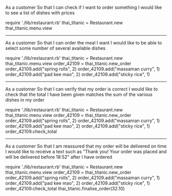 

As a customer
So that I can check if I want to order something
I would like to see a list of dishes with prices

require './lib/restaurant.rb'
thai_titanic = Restaurant.new
thai_titanic.menu.view

-------------------------------------------

As a customer
So that I can order the meal I want
I would like to be able to select some number of several available dishes

require './lib/restaurant.rb'
thai_titanic = Restaurant.new
thai_titanic.menu.view
order_42109 = thai_titanic.new_order
order_42109.add("spring rolls", 2)
order_42109.add("massaman curry", 1)
order_42109.add("pad kee mao", 2)
order_42109.add("sticky rice", 1)

-------------------------------------------

As a customer
So that I can verify that my order is correct
I would like to check that the total I have been given matches the sum of the various dishes in my order

require './lib/restaurant.rb'
thai_titanic = Restaurant.new
thai_titanic.menu.view
order_42109 = thai_titanic.new_order
order_42109.add("spring rolls", 2)
order_42109.add("massaman curry", 1)
order_42109.add("pad kee mao", 2)
order_42109.add("sticky rice", 1)
order_42109.check_total

------------------------------------------

As a customer
So that I am reassured that my order will be delivered on time
I would like to receive a text such as "Thank you! Your order was placed and will be delivered before 18:52" after I have ordered

require './lib/restaurant.rb'
thai_titanic = Restaurant.new
thai_titanic.menu.view
order_42109 = thai_titanic.new_order
order_42109.add("spring rolls", 2)
order_42109.add("massaman curry", 1)
order_42109.add("pad kee mao", 2)
order_42109.add("sticky rice", 1)
order_42109.check_total
thai_titanic.finalise_order(32.10)
